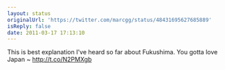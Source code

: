 ```yaml
---
layout: status
originalUrl: 'https://twitter.com/marcgg/status/48431695627685889'
isReply: false
date: 2011-03-17 17:13:10
---
```


This is best explanation I've heard so far about Fukushima. You gotta love Japan ~  http://t.co/N2PMXgb
